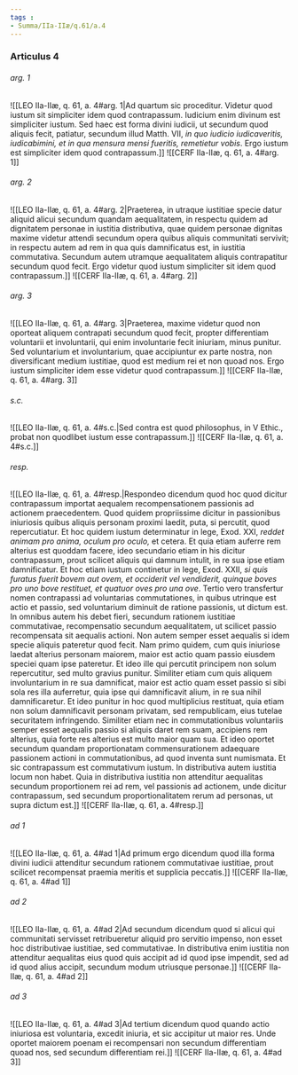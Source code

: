 ```yaml
---
tags : 
- Summa/IIa-IIæ/q.61/a.4
---
```


### Articulus 4

###### arg. 1
![[LEO IIa-IIæ, q. 61, a. 4#arg. 1|Ad quartum sic proceditur. Videtur quod iustum sit simpliciter idem quod contrapassum. Iudicium enim divinum est simpliciter iustum. Sed haec est forma divini iudicii, ut secundum quod aliquis fecit, patiatur, secundum illud Matth. VII, *in quo iudicio iudicaveritis, iudicabimini, et in qua mensura mensi fueritis, remetietur vobis*. Ergo iustum est simpliciter idem quod contrapassum.]]
![[CERF IIa-IIæ, q. 61, a. 4#arg. 1]]

###### arg. 2
![[LEO IIa-IIæ, q. 61, a. 4#arg. 2|Praeterea, in utraque iustitiae specie datur aliquid alicui secundum quandam aequalitatem, in respectu quidem ad dignitatem personae in iustitia distributiva, quae quidem personae dignitas maxime videtur attendi secundum opera quibus aliquis communitati servivit; in respectu autem ad rem in qua quis damnificatus est, in iustitia commutativa. Secundum autem utramque aequalitatem aliquis contrapatitur secundum quod fecit. Ergo videtur quod iustum simpliciter sit idem quod contrapassum.]]
![[CERF IIa-IIæ, q. 61, a. 4#arg. 2]]

###### arg. 3
![[LEO IIa-IIæ, q. 61, a. 4#arg. 3|Praeterea, maxime videtur quod non oporteat aliquem contrapati secundum quod fecit, propter differentiam voluntarii et involuntarii, qui enim involuntarie fecit iniuriam, minus punitur. Sed voluntarium et involuntarium, quae accipiuntur ex parte nostra, non diversificant medium iustitiae, quod est medium rei et non quoad nos. Ergo iustum simpliciter idem esse videtur quod contrapassum.]]
![[CERF IIa-IIæ, q. 61, a. 4#arg. 3]]

###### s.c.
![[LEO IIa-IIæ, q. 61, a. 4#s.c.|Sed contra est quod philosophus, in V Ethic., probat non quodlibet iustum esse contrapassum.]]
![[CERF IIa-IIæ, q. 61, a. 4#s.c.]]

###### resp.
![[LEO IIa-IIæ, q. 61, a. 4#resp.|Respondeo dicendum quod hoc quod dicitur contrapassum importat aequalem recompensationem passionis ad actionem praecedentem. Quod quidem propriissime dicitur in passionibus iniuriosis quibus aliquis personam proximi laedit, puta, si percutit, quod repercutiatur. Et hoc quidem iustum determinatur in lege, Exod. XXI, *reddet animam pro anima, oculum pro oculo,* et cetera. Et quia etiam auferre rem alterius est quoddam facere, ideo secundario etiam in his dicitur contrapassum, prout scilicet aliquis qui damnum intulit, in re sua ipse etiam damnificatur. Et hoc etiam iustum continetur in lege, Exod. XXII, *si quis furatus fuerit bovem aut ovem, et occiderit vel vendiderit, quinque boves pro uno bove restituet, et quatuor oves pro una ove*. Tertio vero transfertur nomen contrapassi ad voluntarias commutationes, in quibus utrinque est actio et passio, sed voluntarium diminuit de ratione passionis, ut dictum est. In omnibus autem his debet fieri, secundum rationem iustitiae commutativae, recompensatio secundum aequalitatem, ut scilicet passio recompensata sit aequalis actioni. Non autem semper esset aequalis si idem specie aliquis pateretur quod fecit. Nam primo quidem, cum quis iniuriose laedat alterius personam maiorem, maior est actio quam passio eiusdem speciei quam ipse pateretur. Et ideo ille qui percutit principem non solum repercutitur, sed multo gravius punitur. Similiter etiam cum quis aliquem involuntarium in re sua damnificat, maior est actio quam esset passio si sibi sola res illa auferretur, quia ipse qui damnificavit alium, in re sua nihil damnificaretur. Et ideo punitur in hoc quod multiplicius restituat, quia etiam non solum damnificavit personam privatam, sed rempublicam, eius tutelae securitatem infringendo. Similiter etiam nec in commutationibus voluntariis semper esset aequalis passio si aliquis daret rem suam, accipiens rem alterius, quia forte res alterius est multo maior quam sua. Et ideo oportet secundum quandam proportionatam commensurationem adaequare passionem actioni in commutationibus, ad quod inventa sunt numismata. Et sic contrapassum est commutativum iustum. In distributiva autem iustitia locum non habet. Quia in distributiva iustitia non attenditur aequalitas secundum proportionem rei ad rem, vel passionis ad actionem, unde dicitur contrapassum, sed secundum proportionalitatem rerum ad personas, ut supra dictum est.]]
![[CERF IIa-IIæ, q. 61, a. 4#resp.]]

###### ad 1
![[LEO IIa-IIæ, q. 61, a. 4#ad 1|Ad primum ergo dicendum quod illa forma divini iudicii attenditur secundum rationem commutativae iustitiae, prout scilicet recompensat praemia meritis et supplicia peccatis.]]
![[CERF IIa-IIæ, q. 61, a. 4#ad 1]]

###### ad 2
![[LEO IIa-IIæ, q. 61, a. 4#ad 2|Ad secundum dicendum quod si alicui qui communitati servisset retribueretur aliquid pro servitio impenso, non esset hoc distributivae iustitiae, sed commutativae. In distributiva enim iustitia non attenditur aequalitas eius quod quis accipit ad id quod ipse impendit, sed ad id quod alius accipit, secundum modum utriusque personae.]]
![[CERF IIa-IIæ, q. 61, a. 4#ad 2]]

###### ad 3
![[LEO IIa-IIæ, q. 61, a. 4#ad 3|Ad tertium dicendum quod quando actio iniuriosa est voluntaria, excedit iniuria, et sic accipitur ut maior res. Unde oportet maiorem poenam ei recompensari non secundum differentiam quoad nos, sed secundum differentiam rei.]]
![[CERF IIa-IIæ, q. 61, a. 4#ad 3]]

